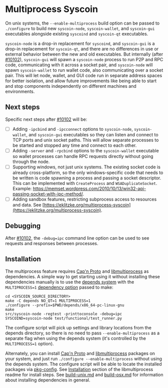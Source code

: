 # Multiprocess Syscoin

On unix systems, the `--enable-multiprocess` build option can be passed to `./configure` to build new `syscoin-node`, `syscoin-wallet`, and `syscoin-gui` executables alongside existing `syscoind` and `syscoin-qt` executables.

`syscoin-node` is a drop-in replacement for `syscoind`, and `syscoin-gui` is a drop-in replacement for `syscoin-qt`, and there are no differences in use or external behavior between the new and old executables. But internally (after [#10102](https://github.com/syscoin/syscoin/pull/10102)), `syscoin-gui` will spawn a `syscoin-node` process to run P2P and RPC code, communicating with it across a socket pair, and `syscoin-node` will spawn `syscoin-wallet` to run wallet code, also communicating over a socket pair. This will let node, wallet, and GUI code run in separate address spaces for better isolation, and allow future improvements like being able to start and stop components independently on different machines and environments.

## Next steps

Specific next steps after [#10102](https://github.com/syscoin/syscoin/pull/10102) will be:

- [ ] Adding `-ipcbind` and `-ipcconnect` options to `syscoin-node`, `syscoin-wallet`, and `syscoin-gui` executables so they can listen and connect to TCP ports and unix socket paths. This will allow separate processes to be started and stopped any time and connect to each other.
- [ ] Adding `-server` and `-rpcbind` options to the `syscoin-wallet` executable so wallet processes can handle RPC requests directly without going through the node.
- [ ] Supporting windows, not just unix systems. The existing socket code is already cross-platform, so the only windows-specific code that needs to be written is code spawning a process and passing a socket descriptor. This can be implemented with `CreateProcess` and `WSADuplicateSocket`. Example: https://memset.wordpress.com/2010/10/13/win32-api-passing-socket-with-ipc-method/.
- [ ] Adding sandbox features, restricting subprocess access to resources and data. See [https://eklitzke.org/multiprocess-syscoin](https://eklitzke.org/multiprocess-syscoin).

## Debugging

After [#10102](https://github.com/syscoin/syscoin/pull/10102), the `-debug=ipc` command line option can be used to see requests and responses between processes.

## Installation

The multiprocess feature requires [Cap'n Proto](https://capnproto.org/) and [libmultiprocess](https://github.com/chaincodelabs/libmultiprocess) as dependencies. A simple way to get starting using it without installing these dependencies manually is to use the [depends system](../depends) with the `MULTIPROCESS=1` [dependency option](../depends#dependency-options) passed to make:

```
cd <SYSCOIN_SOURCE_DIRECTORY>
make -C depends NO_QT=1 MULTIPROCESS=1
./configure --prefix=$PWD/depends/x86_64-pc-linux-gnu
make
src/syscoin-node -regtest -printtoconsole -debug=ipc
SYSCOIND=syscoin-node test/functional/test_runner.py
```

The configure script will pick up settings and library locations from the depends directory, so there is no need to pass `--enable-multiprocess` as a separate flag when using the depends system (it's controlled by the `MULTIPROCESS=1` option).

Alternately, you can install [Cap'n Proto](https://capnproto.org/) and [libmultiprocess](https://github.com/chaincodelabs/libmultiprocess) packages on your system, and just run `./configure --enable-multiprocess` without using the depends system. The configure script will be able to locate the installed packages via [pkg-config](https://www.freedesktop.org/wiki/Software/pkg-config/). See [Installation](https://github.com/chaincodelabs/libmultiprocess#installation) section of the libmultiprocess readme for install steps. See [build-unix.md](build-unix.md) and [build-osx.md](build-osx.md) for information about installing dependencies in general.
